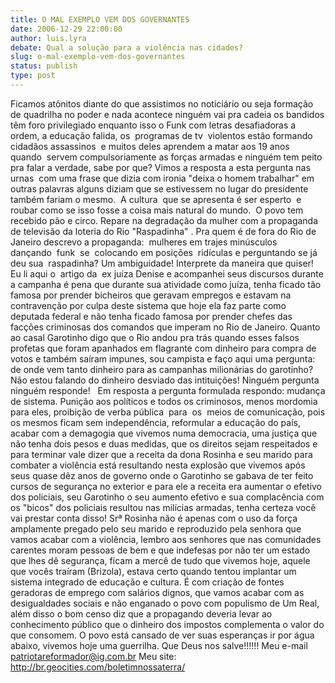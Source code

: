```yaml
---
title: O MAL EXEMPLO VEM DOS GOVERNANTES
date: 2006-12-29 22:00:00
author: luis.lyra
debate: Qual a solução para a violência nas cidades?
slug: o-mal-exemplo-vem-dos-governantes
status: publish 
type: post
---
```


Ficamos atônitos diante do que assistimos no noticiário ou seja formação de quadrilha no poder e nada acontece ninguém vai pra cadeia os bandidos têm foro privilegiado enquanto isso o Funk com letras desafiadoras a ordem, a educação falida, os  programas de tv  violentos estão formando cidadãos assassinos  e muitos deles aprendem a matar aos 19 anos quando  servem compulsoriamente as forças armadas e ninguém tem peito pra falar a verdade, sabe por que? Vimos a resposta a esta pergunta nas urnas  com uma frase que dizia com ironia "deixa o homem trabalhar" em outras palavras alguns diziam que se estivessem no lugar do presidente também fariam o mesmo.  A cultura  que se apresenta é ser esperto  e roubar como se isso fosse a coisa mais natural do mundo.  O povo tem recebido pão e circo. Repare na degradação da mulher com a propaganda de televisão da loteria do Rio "Raspadinha" . Pra quem é de fora do Rio de Janeiro descrevo a propaganda:  mulheres em trajes minúsculos  dançando  funk  se  colocando em posições  ridículas e perguntando se já  deu sua  raspadinha? Um ambiguidade! Interprete da maneira que quiser!  Eu li aqui o  artigo da  ex juíza Denise e acompanhei seus discursos durante a campanha é pena que durante sua atividade como juíza, tenha ficado tão famosa por prender bicheiros que geravam empregos e estavam na contravenção por culpa deste sistema que hoje ela faz parte como deputada federal e não tenha ficado famosa por prender chefes das facções criminosas dos comandos que imperam no Rio de Janeiro. Quanto ao casal Garotinho digo que o Rio andou pra trás quando esses falsos profetas que foram apanhados em flagrante com dinheiro para compra de votos e também saíram impunes, sou campista e faço aqui uma pergunta: de onde vem tanto dinheiro para as campanhas milionárias do garotinho? Não estou falando do dinheiro desviado das intituições! Ninguém pergunta ninguém responde!   Em resposta a pergunta formulada respondo: mudança de sistema. Punição aos políticos e todos os criminosos, menos mordomia para eles, proibição de verba pública  para  os  meios de comunicação, pois os mesmos ficam sem independência, reformular a educação do país, acabar com a demagogia que vivemos numa democracia, uma justiça que não tenha dois pesos e duas medidas, que os direitos sejam respeitados e para terminar vale dizer que a receita da dona Rosinha e seu marido para combater a violência está resultando nesta explosão que vivemos após seus quase dêz anos de governo onde o Garotinho se gabava de ter feito cursos de segurança no exterior e para ele a receita era aumentar o efetivo dos policiais, seu Garotinho o seu aumento efetivo e sua complacência com os "bicos" dos policiais resultou nas milícias armadas, tenha certeza você vai prestar conta disso! Srª Rosinha não é apenas com o uso da força amplamente pregado pelo seu marido e reproduzido pela senhora que vamos acabar com a violência, lembro aos senhores que nas comunidades carentes moram pessoas de bem e que indefesas por não ter um estado que lhes dê segurança, ficam a mercê de tudo que vivemos hoje, aquele que vocês traíram (Brizola), estava certo quando tentou implantar um sistema integrado de educação e cultura. É com criação de fontes geradoras de emprego com salários dignos, que vamos acabar com as desigualdades sociais e não enganado o povo com populismo de Um Real, além disso o bom censo diz que a propagando deveria levar ao conhecimento público que o dinheiro dos impostos complementa o valor do que consomem. O povo está cansado de ver suas esperanças ir por água abaixo, vivemos hoje uma guerrilha. Que Deus nos salve!!!!!! Meu e-mail patriotareformador@ig.com.br Meu site: http://br.geocities.com/boletimnossaterra/
